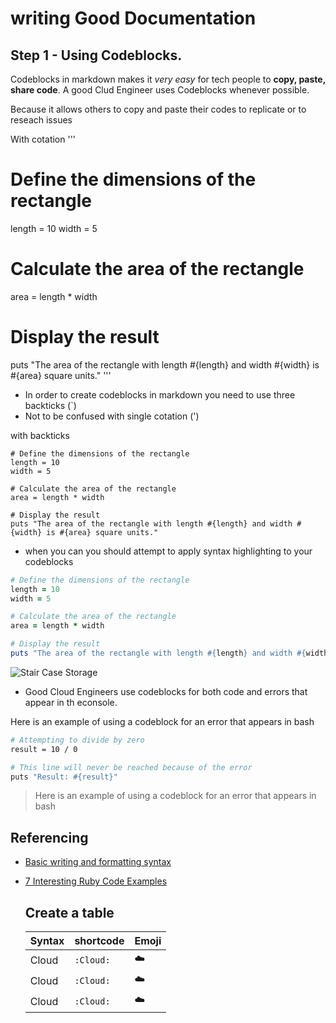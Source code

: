 # writing Good Documentation

## Step 1 - Using Codeblocks.

Codeblocks in markdown makes it *very easy* for tech people to **copy, paste, share code**.
A good Clud Engineer uses Codeblocks whenever possible.

Because it allows others to copy and paste their codes to replicate or to reseach issues

With cotation
'''
# Define the dimensions of the rectangle
length = 10
width = 5

# Calculate the area of the rectangle
area = length * width

# Display the result
puts "The area of the rectangle with length #{length} and width #{width} is #{area} square units."
'''

 - In order to create codeblocks in markdown you need to use three backticks (`)
 - Not to be confused with single cotation (')


with backticks
```
# Define the dimensions of the rectangle
length = 10
width = 5

# Calculate the area of the rectangle
area = length * width

# Display the result
puts "The area of the rectangle with length #{length} and width #{width} is #{area} square units."
```

- when you can you should attempt to apply syntax highlighting to your codeblocks

``` ruby
# Define the dimensions of the rectangle
length = 10
width = 5

# Calculate the area of the rectangle
area = length * width

# Display the result
puts "The area of the rectangle with length #{length} and width #{width} is #{area} square units."
```

  ![Stair Case Storage](https://github.com/Judy-Aza/github-docs-example/assets/51134112/4a5d7169-eeca-427b-8471-053cb3e24911)

- Good Cloud Engineers use codeblocks for both code and errors that appear in th econsole.

Here is an example of using a codeblock for an error that appears in bash
  ```bash
# Attempting to divide by zero
result = 10 / 0

# This line will never be reached because of the error
puts "Result: #{result}"
```
>Here is an example of using a codeblock for an error that appears in bash
>
## Referencing
- [Basic writing and formatting syntax](https://docs.github.com/en/get-started/writing-on-github/getting-started-with-writing-and-formatting-on-github/basic-writing-and-formatting-syntax)
- [7 Interesting Ruby Code Examples](https://www.rubyguides.com/2019/02/ruby-code-examples/)

  ## Create a table

  | Syntax      | shortcode | Emoji|
  | ----------- | ----------- | ----------- |
  | Cloud      | `:Cloud:`     | :cloud: |
  | Cloud      | `:Cloud:`     | :cloud: |
  | Cloud      | `:Cloud:`     | :cloud: |
